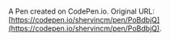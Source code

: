 # 

A Pen created on CodePen.io. Original URL: [https://codepen.io/shervincm/pen/PoBdbjQ](https://codepen.io/shervincm/pen/PoBdbjQ).

